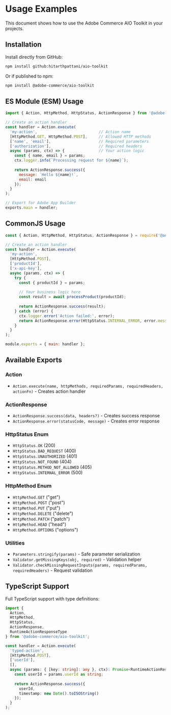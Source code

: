# Usage Examples

This document shows how to use the Adobe Commerce AIO Toolkit in your projects.

## Installation

Install directly from GitHub:
```bash
npm install github:hitarthpattani/aio-toolkit
```

Or if published to npm:
```bash
npm install @adobe-commerce/aio-toolkit
```

## ES Module (ESM) Usage

```javascript
import { Action, HttpMethod, HttpStatus, ActionResponse } from '@adobe-commerce/aio-toolkit';

// Create an action handler
const handler = Action.execute(
  'my-action',                           // Action name
  [HttpMethod.GET, HttpMethod.POST],     // Allowed HTTP methods
  ['name', 'email'],                     // Required parameters
  ['authorization'],                     // Required headers
  async (params, ctx) => {               // Your action logic
    const { name, email } = params;
    ctx.logger.info(`Processing request for ${name}`);
    
    return ActionResponse.success({
      message: `Hello ${name}!`,
      email: email
    });
  }
);

// Export for Adobe App Builder
exports.main = handler;
```

## CommonJS Usage

```javascript
const { Action, HttpMethod, HttpStatus, ActionResponse } = require('@adobe-commerce/aio-toolkit');

// Create an action handler
const handler = Action.execute(
  'my-action',
  [HttpMethod.POST],
  ['productId'],
  ['x-api-key'],
  async (params, ctx) => {
    try {
      const { productId } = params;
      
      // Your business logic here
      const result = await processProduct(productId);
      
      return ActionResponse.success(result);
    } catch (error) {
      ctx.logger.error('Action failed:', error);
      return ActionResponse.error(HttpStatus.INTERNAL_ERROR, error.message);
    }
  }
);

module.exports = { main: handler };
```

## Available Exports

### Action
- `Action.execute(name, httpMethods, requiredParams, requiredHeaders, actionFn)` - Creates action handler

### ActionResponse
- `ActionResponse.success(data, headers?)` - Creates success response
- `ActionResponse.error(statusCode, message)` - Creates error response

### HttpStatus Enum
- `HttpStatus.OK` (200)
- `HttpStatus.BAD_REQUEST` (400)
- `HttpStatus.UNAUTHORIZED` (401)
- `HttpStatus.NOT_FOUND` (404)
- `HttpStatus.METHOD_NOT_ALLOWED` (405)
- `HttpStatus.INTERNAL_ERROR` (500)

### HttpMethod Enum
- `HttpMethod.GET` ("get")
- `HttpMethod.POST` ("post")
- `HttpMethod.PUT` ("put")
- `HttpMethod.DELETE` ("delete")
- `HttpMethod.PATCH` ("patch")
- `HttpMethod.HEAD` ("head")
- `HttpMethod.OPTIONS` ("options")

### Utilities
- `Parameters.stringify(params)` - Safe parameter serialization
- `Validator.getMissingKeys(obj, required)` - Validation helper
- `Validator.checkMissingRequestInputs(params, requiredParams, requiredHeaders)` - Request validation

## TypeScript Support

Full TypeScript support with type definitions:

```typescript
import { 
  Action, 
  HttpMethod, 
  HttpStatus, 
  ActionResponse,
  RuntimeActionResponseType 
} from '@adobe-commerce/aio-toolkit';

const handler = Action.execute(
  'typed-action',
  [HttpMethod.POST],
  ['userId'],
  [],
  async (params: { [key: string]: any }, ctx): Promise<RuntimeActionResponseType> => {
    const userId = params.userId as string;
    
    return ActionResponse.success({
      userId,
      timestamp: new Date().toISOString()
    });
  }
);
```

